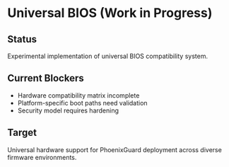 # Universal BIOS (Work in Progress)

## Status
Experimental implementation of universal BIOS compatibility system.

## Current Blockers
- Hardware compatibility matrix incomplete
- Platform-specific boot paths need validation
- Security model requires hardening

## Target
Universal hardware support for PhoenixGuard deployment across diverse firmware environments.
